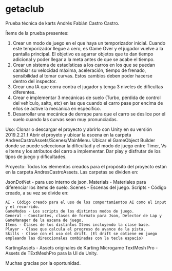 # getaclub
Prueba técnica de karts Andrés Fabián Castro Castro.

Ítems de la prueba presentes:

1. Crear un modo de juego en el que haya un temporizador inicial. Cuando este temporizador llegue a cero, es Game Over y el jugador vuelve a la pantalla principal. El objetivo es agarrar objetos que te dan tiempo adicional y poder llegar a la meta antes de que se acabe el tiempo. 
2. Crear un sistema de estadísticas a los carros en los que se puedan cambiar su velocidad máxima, aceleración, tiempo de frenado, sensibilidad al tomar curvas. Estos cambios deben poder hacerse dentro del inspector.
3. Crear una IA que corra contra el jugador y tenga 3 niveles de dificultas diferentes. 
4. Crear e implementar 3 mecánicas de suelo (Turbo, pérdida de control del vehículo, salto, etc) en las que cuando el carro pase por encima de ellos se active la mecánica en específico.
5. Desarrollar una mecánica de derrape para que el carro se deslice por el suelo cuando las curvas sean muy pronunciadas.

Uso:
Clonar o descargar el proyecto y abrirlo con Unity en su versión 2019.2.21.f
Abrir el proyeto y ubicar la escena en la carpeta AndresCastroAssets/Scenes/MainMenu.
Ubicar el GameObject Builder donde se puede seleccionar la dificultad y el modo de juego entre Timer, Vs e Items y los atributos del carro a implementar.
Dar play y disfrutar de los tipos de juego y dificultades.

Proyecto:
Todos los elementos creados para el propósito del proyecto están en la carpeta AndresCastroAssets.
Las carpetas se dividen en: 

JsonDotNet - para uso interno de json.
Materials - Materiales para diferenciar los items de suelo.
Scenes - Escenas del juego.
Scripts - Código creado, a su vez se divide en:
	
	AI - Código creado para el uso de los comportamientos AI como el input y el recorrido.
	GameModes - Los scripts de los distintos modos de juego.
	General - Constantes, clases de formato para Json, Detector de Lap y GameManager de la escena de juego.
	Items - Clases de los distintos Items incluyendo la clase base.
	Player - Clase que calcula el progreso de avance de la pista.
	Skills - Clase con el uso del drift. (El drift se obtiene en juego empleando las direccionales combinadas con la tecla espacio)

KartingAssets - Assets originales de Karting Microgame
TextMesh Pro - Assets de TExtMeshPro para la UI de Unity.

Muchas gracias por la oportunidad.


